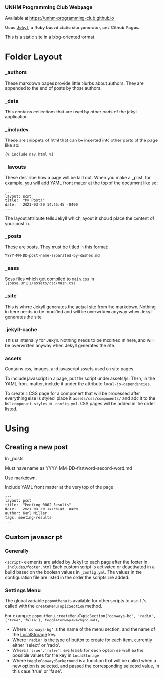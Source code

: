 ### UNHM Programming Club Webpage

Available at https://unhm-programming-club.github.io

Uses [Jekyll](https://jekyllrb.com/docs/), a Ruby based static site generator, and Github Pages.

This is a static site in a blog-oriented format.

# Folder Layout

### _authors

These markdown pages provide little blurbs about authors. They are appended to the end of posts by those authors.

### _data

This contains collections that are used by other parts of the jekyll application.

### _includes

These are snippets of html that can be inserted into other parts of the page like so:

```
{% include nav.html %}
```

### _layouts

These describe how a page will be laid out. When you make a _post, for example, you will add YAML front matter at the top of the document like so:

```
---
layout: post
title:  "My Post!"
date:   2021-03-20 14:56:45 -0400
---
```
The layout attribute tells Jekyll which layout it should place the content of your post in.

### _posts

These are posts. They must be titled in this format:

```
YYYY-MM-DD-post-name-separated-by-dashes.md
```

### _sass

Scss files which get compiled to `main.css` in `{{base.url}}/assets/css/main.css`

### _site

This is where Jekyll generates the actual site from the markdown. Nothing in here needs to be modified and will be overwritten anyway when Jekyll generates the site

### .jekyll-cache

This is internally for Jekyll. Nothing needs to be modified in here, and will be overwritten anyway when Jekyll generates the site.

### assets

Contains css, images, and javascript assets used on site pages.

To include javascript in a page, put the script under assets/js. Then, in the YAML front-matter, include it under the attribute `local-js-dependencies`.

To create a CSS page for a component that will be processed after everything else is styled, place it `assets/css/components/` and add it to the list `component_styles` in `_config.yml`. CSS pages will be added in the order listed.

# Using

## Creating a new post

In _posts

Must have name as YYYY-MM-DD-firstword-second-word.md

Use markdown.

Include YAML front matter at the very top of the page

```
---
layout: post
title:  "Meeting 0002 Results"
date:   2021-03-20 14:56:45 -0400
author: Karl Miller
tags: meeting-results
---

```

## Custom javascript

### Generally

`<script>` elements are added by Jekyll to each page after the footer in `_includes/footer.html`
Each custom script is activated or deactivated in a build based on the boolean values in `_config.yml`. The values in the configuration file are listed in the order the scripts are added.

### Settings Menu

The global variable `popoutMenu` is available for other scripts to use. It's called with the `createMenuTopicSection` method.

For example: `popoutMenu.createMenuTopicSection('conways-bg', 'radio', ['true','false'], toggleConwaysBackground);`

- Where `'conways-bg'` is the name of the menu section, and the name of the [LocalStorage](https://developer.mozilla.org/en-US/docs/Web/API/Window/localStorage) key.
- Where `'radio'` is the type of button to create for each item, currently either 'select' or 'radio'.
- Where `['true','false']` are labels for each option as well as the possible values for the key in `LocalStorage`
- Where `toggleConwaysBackground` is a function that will be called when a new option is selected, and passed the corresponding selected value, in this case 'true' or 'false'. 
